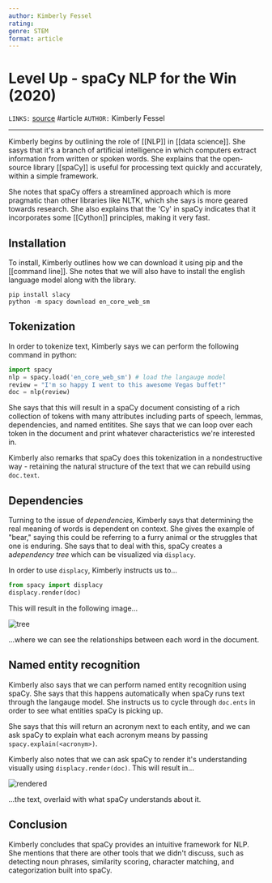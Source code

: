 ```yaml
---
author: Kimberly Fessel
rating:
genre: STEM
format: article
---
```

# Level Up - spaCy NLP for the Win (2020)
`LINKS:` [source](https://opendatascience.com/level-up-spacy-nlp-for-the-win/)
#article
`AUTHOR:` Kimberly Fessel

---
Kimberly begins by outlining the role of [[NLP]] in [[data science]]. She sasys that it's a branch of artificial intelligence in which computers extract information from written or spoken words. She explains that the open-source library [[spaCy]] is useful for processing text quickly and accurately, within a simple framework.

She notes that spaCy offers a streamlined approach which is more pragmatic than other libraries like NLTK, which she says is more geared towards research. She also explains that the 'Cy' in spaCy indicates that it incorporates some [[Cython]] principles, making it very fast. 

## Installation
To install, Kimberly outlines how we can download it using pip and the [[command line]]. She notes that we will also have to install the english language model along with the library.

```
pip install slacy
python -m spacy download en_core_web_sm
```

## Tokenization
In order to tokenize text, Kimberly says we can perform the following command in python:

```python
import spacy
nlp = spacy.load('en_core_web_sm') # load the langauge model
review = "I'm so happy I went to this awesome Vegas buffet!"
doc = nlp(review)
```

She says that this will result in a spaCy document consisting of a rich collection of tokens with many attributes including parts of speech, lemmas, dependencies, and named entitites. She says that we can loop over each token in the document and print whatever characteristics we're interested in. 

Kimberly also remarks that spaCy does this tokenization in a nondestructive way - retaining the natural structure of the text that we can rebuild using `doc.text`. 

## Dependencies
Turning to the issue of *dependencies,* Kimberly says that determining the real meaning of words is dependent on context. She gives the example of "bear," saying this could be referring to a furry animal or the struggles that one is enduring. She says that to deal with this, spaCy creates a a*dependency tree* which can be visualized via `displacy`.

In order to use `displacy`, Kimberly instructs us to...

```python
from spacy import displacy
displacy.render(doc)
```

This will result in the following image...

![tree](https://user-images.githubusercontent.com/13643239/41405459-14eee2c8-6fca-11e8-97aa-633b8948b33f.png)

...where we can see the relationships between each word in the document.

## Named entity recognition
Kimberly also says that we can perform named entity recognition using spaCy. She says that this happens automatically when spaCy runs text through the langauge model. She instructs us to cycle through `doc.ents` in order to see what entities spaCy is picking up.

She says that this will return an acronym next to each entity, and we can ask spaCy to explain what each acronym means by passing `spacy.explain(<acronym>)`. 

Kimberly also notes that we can ask spaCy to render it's understanding visually using `displacy.render(doc)`. This will result in...

![rendered](https://miro.medium.com/max/1586/1*hsCqEsqSlI2zn-r9MWRTPQ.png)

...the text, overlaid with what spaCy understands about it.

## Conclusion
Kimberly concludes that spaCy provides an intuitive framework for NLP. She mentions that there are other tools that we didn't discuss, such as detecting noun phrases, similarity scoring, character matching, and categorization built into spaCy.